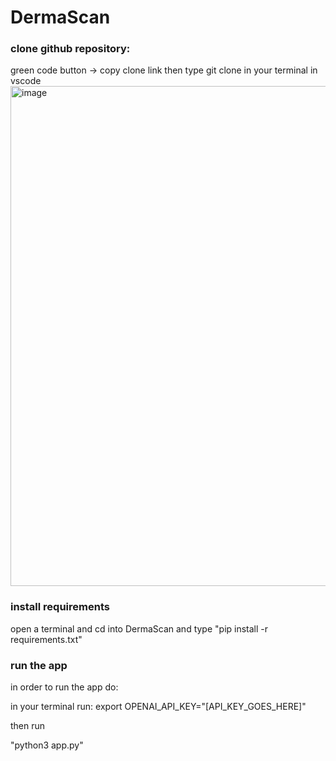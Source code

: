 # DermaScan

### clone github repository: 
green code button -> copy clone link then type git clone in your terminal in vscode
<img width="800" alt="image" src="https://github.com/user-attachments/assets/dab862b4-1801-49a2-99b8-84da8a9cae20">

### install requirements
open a terminal and cd into DermaScan and type "pip install -r requirements.txt"

### run the app
in order to run the app do:

in your terminal run: export OPENAI_API_KEY="[API_KEY_GOES_HERE]"

then run 

"python3 app.py"
